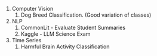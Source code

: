 1. Computer Vision
   1. Dog Breed Classification. (Good variation of classes)
2. NLP
   1. CommonLit - Evaluate Student Summaries
   2. Kaggle - LLM Science Exam
3. Time Series
   1. Harmful Brain Activity Classification